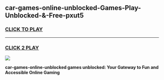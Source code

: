 
## car-games-online-unblocked-Games-Play-Unblocked-&-Free-pxut5
<h3>
<a href="https://premium76.site?title=car-games-online-unblocked&ref=24A">CLICK TO PLAY</a></h3>
<hr>

<h3>
<a href="https://premium76.site?title=car-games-online-unblocked&ref=24A">CLICK 2 PLAY</a>
  
</h3>

<a href="https://premium76.site?title=car-games-online-unblocked&ref=24A"><img src="https://clearcache.store/games.png"></a>


**car-games-online-unblocked games unblocked: Your Gateway to Fun and Accessible Online Gaming**
